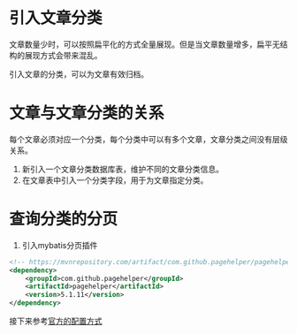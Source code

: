 # 引入文章分类

文章数量少时，可以按照扁平化的方式全量展现。但是当文章数量增多，扁平无结构的展现方式会带来混乱。

引入文章的分类，可以为文章有效归档。

# 文章与文章分类的关系

每个文章必须对应一个分类，每个分类中可以有多个文章，文章分类之间没有层级关系。

1. 新引入一个文章分类数据库表，维护不同的文章分类信息。
2. 在文章表中引入一个分类字段，用于为文章指定分类。

# 查询分类的分页

1. 引入mybatis分页插件

```xml
<!-- https://mvnrepository.com/artifact/com.github.pagehelper/pagehelper -->
<dependency>
    <groupId>com.github.pagehelper</groupId>
    <artifactId>pagehelper</artifactId>
    <version>5.1.11</version>
</dependency>
```

接下来参考[官方的配置方式](https://github.com/pagehelper/Mybatis-PageHelper/blob/master/wikis/zh/HowToUse.md)


